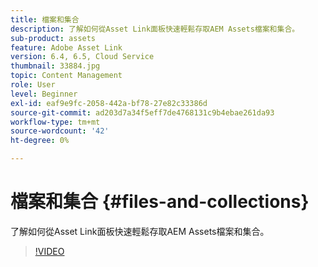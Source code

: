```yaml
---
title: 檔案和集合
description: 了解如何從Asset Link面板快速輕鬆存取AEM Assets檔案和集合。
sub-product: assets
feature: Adobe Asset Link
version: 6.4, 6.5, Cloud Service
thumbnail: 33884.jpg
topic: Content Management
role: User
level: Beginner
exl-id: eaf9e9fc-2058-442a-bf78-27e82c33386d
source-git-commit: ad203d7a34f5eff7de4768131c9b4ebae261da93
workflow-type: tm+mt
source-wordcount: '42'
ht-degree: 0%

---
```


# 檔案和集合 {#files-and-collections}

了解如何從Asset Link面板快速輕鬆存取AEM Assets檔案和集合。

>[!VIDEO](https://video.tv.adobe.com/v/33884/?quality=12)
